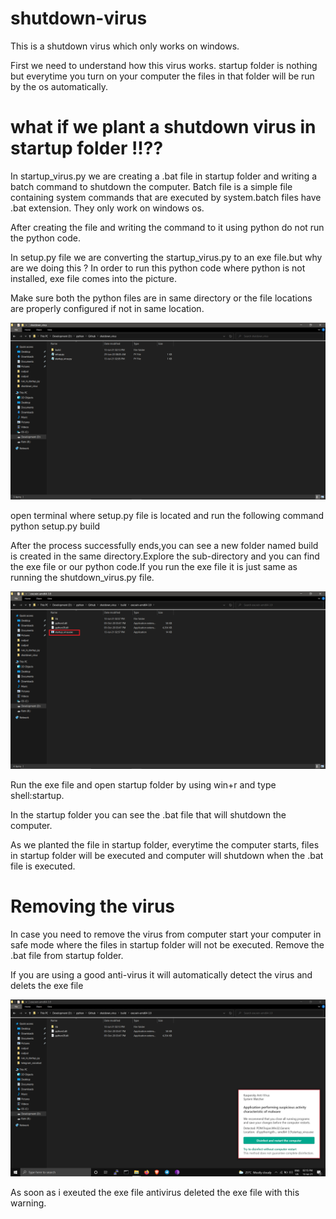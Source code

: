 # shutdown-virus
This is a shutdown virus which only works on windows.

First we need to understand how this virus works. 
startup folder is nothing but everytime you turn on your computer the files in that folder will be run  by the os automatically.
#                         what if we plant a shutdown virus in startup folder !!??

In startup_virus.py we are creating a .bat file in startup folder and writing a batch command to shutdown the computer.
Batch file is a simple file containing system commands that are executed by system.batch files have .bat extension. They only work on windows os.

After creating the file and writing the command to it using python  do not run the python code.

In setup.py file we are converting the startup_virus.py to an exe file.but why are we doing this ? 
In order to run this python code where python is not installed, exe file comes into the picture.

Make sure both the python files are in same directory or the file locations are properly configured if not in same location.

![alt text](https://github.com/Himmalay-Devulapalli/shutdown-virus/blob/main/output/dir.png)

open terminal where setup.py file is located and run the following command
                   python setup.py build
                   
After the process successfully ends,you can see a new folder named build is created in the same directory.Explore the sub-directory and you can find the exe file or our 
python code.If you run the exe file it is just same as running the shutdown_virus.py file.

![alt text](https://github.com/Himmalay-Devulapalli/shutdown-virus/blob/main/output/virus_file.png)

Run the exe file and open startup folder by using win+r and type shell:startup.

In the startup folder you can see the .bat file that will  shutdown the computer.

As we planted the file in startup folder, everytime the computer starts, files in startup folder will be executed and computer will shutdown when the .bat file is executed.

# Removing the virus 
In case you need to remove the virus from computer start your computer in safe mode where the files in startup folder will not be executed.
Remove the  .bat file from startup folder.

If you are using a good anti-virus it will automatically detect the virus and delets the exe file 

![alt text](https://github.com/Himmalay-Devulapalli/shutdown-virus/blob/main/output/antivirus.png)

As soon as i exeuted the exe file antivirus deleted the exe file with this warning.
